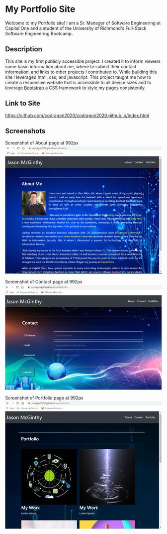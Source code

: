 <!-- Repository should contain quality README file with description, screenshot, and link to deployed application. -->

# My Portfolio Site

Welcome to my Portfolio site! I am a Sr. Manager of Software Engineering at Capital One and a student of the University of Richmond's Full-Stack Software Engineering Bootcamp. 

## Description

This site is my first publicly accessible project. I created it to inform viewers some basic information about me, where to submit their contact information, and links to other projects I contributed to. While building this site I leveraged html, css, and javascript. This project taught me how to create a responsive website that is accessible to all device sizes and to leverage [Bootstrap](https://getbootstrap.com/docs/4.0/getting-started/introduction/) a CSS framework to style my pages consistently.

## Link to Site

https://github.com/codragon2020/codragon2020.github.io/index.html

## Screenshots

Screenshot of About page at 992px
![Alt text](./images/About-992.png "Screenshot of About page at 992px")

Screenshot of Contact page at 992px
![Alt text](./images/Contact-992.png "Screenshot of Contact page at 992px")

Screenshot of Portfolio page at 992px
![Alt text](./images/Portfolio-992.png "Screenshot of Portfolio page at 992px")